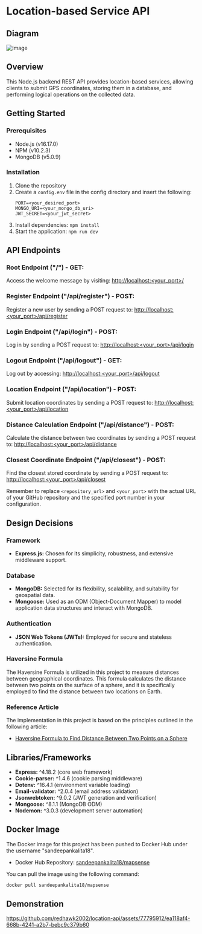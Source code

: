 # Location-based Service API

## Diagram
![image](https://github.com/redhawk2002/location-api/assets/77795912/7f47a5aa-957d-4a03-baea-86a68d9788e5)


## Overview

This Node.js backend REST API provides location-based services, allowing clients to submit GPS coordinates, storing them in a database, and performing logical operations on the collected data.

## Getting Started

### Prerequisites

- Node.js (v16.17.0)
- NPM (v10.2.3)
- MongoDB (v5.0.9)

### Installation

1. Clone the repository
2. Create a `config.env` file in the config directory and insert the following:
   ```env   
   PORT=<your_desired_port>
   MONGO_URI=<your_mongo_db_uri>
   JWT_SECRET=<your_jwt_secret>
   
3. Install dependencies: `npm install`
4. Start the application: `npm run dev`

## API Endpoints

### Root Endpoint ("/") - GET:
Access the welcome message by visiting: [http://localhost:<your_port>/](http://localhost:<your_port>/)

### Register Endpoint ("/api/register") - POST:
Register a new user by sending a POST request to: [http://localhost:<your_port>/api/register](http://localhost:<your_port>/api/register)

### Login Endpoint ("/api/login") - POST:
Log in by sending a POST request to: [http://localhost:<your_port>/api/login](http://localhost:<your_port>/api/login)

### Logout Endpoint ("/api/logout") - GET:
Log out by accessing: [http://localhost:<your_port>/api/logout](http://localhost:<your_port>/api/logout)

### Location Endpoint ("/api/location") - POST:
Submit location coordinates by sending a POST request to: [http://localhost:<your_port>/api/location](http://localhost:<your_port>/api/location)

### Distance Calculation Endpoint ("/api/distance") - POST:
Calculate the distance between two coordinates by sending a POST request to: [http://localhost:<your_port>/api/distance](http://localhost:<your_port>/api/distance)

### Closest Coordinate Endpoint ("/api/closest") - POST:
Find the closest stored coordinate by sending a POST request to: [http://localhost:<your_port>/api/closest](http://localhost:<your_port>/api/closest)

Remember to replace `<repository_url>` and `<your_port>` with the actual URL of your GitHub repository and the specified port number in your configuration.

## Design Decisions

### Framework

- **Express.js:** Chosen for its simplicity, robustness, and extensive middleware support.

### Database

- **MongoDB:** Selected for its flexibility, scalability, and suitability for geospatial data.
- **Mongoose:** Used as an ODM (Object-Document Mapper) to model application data structures and interact with MongoDB.

### Authentication

- **JSON Web Tokens (JWTs):** Employed for secure and stateless authentication.

### Haversine Formula
The Haversine Formula is utilized in this project to measure distances between geographical coordinates. This formula calculates the distance between two points on the surface of a sphere, and it is specifically employed to find the distance between two locations on Earth.

### Reference Article
The implementation in this project is based on the principles outlined in the following article:
- [Haversine Formula to Find Distance Between Two Points on a Sphere](https://www.geeksforgeeks.org/haversine-formula-to-find-distance-between-two-points-on-a-sphere/)

## Libraries/Frameworks

- **Express:** ^4.18.2 (core web framework)
- **Cookie-parser:** ^1.4.6 (cookie parsing middleware)
- **Dotenv:** ^16.4.1 (environment variable loading)
- **Email-validator:** ^2.0.4 (email address validation)
- **Jsonwebtoken:** ^9.0.2 (JWT generation and verification)
- **Mongoose:** ^8.1.1 (MongoDB ODM)
- **Nodemon:** ^3.0.3 (development server automation)

## Docker Image

The Docker image for this project has been pushed to Docker Hub under the username "sandeepankalita18".

- Docker Hub Repository: [sandeepankalita18/mapsense](https://hub.docker.com/r/sandeepankalita18/mapsense)

You can pull the image using the following command:

```bash
docker pull sandeepankalita18/mapsense
```
## Demonstration


https://github.com/redhawk2002/location-api/assets/77795912/ea118af4-668b-4241-a2b7-bebc9c379b60


